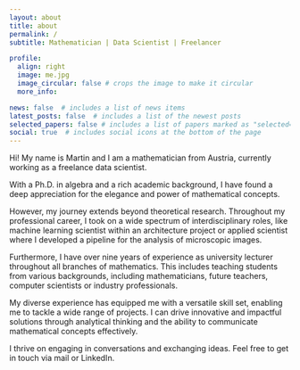 ```yaml
---
layout: about
title: about
permalink: /
subtitle: Mathematician | Data Scientist | Freelancer 

profile:
  align: right
  image: me.jpg
  image_circular: false # crops the image to make it circular
  more_info: 

news: false  # includes a list of news items
latest_posts: false  # includes a list of the newest posts
selected_papers: false # includes a list of papers marked as "selected={true}"
social: true  # includes social icons at the bottom of the page
---
```

Hi! My name is Martin and I am a mathematician from Austria, currently working as a freelance data scientist.

With a Ph.D. in algebra and a rich academic background, I have found a deep appreciation for the elegance and power of mathematical concepts. 

However, my journey extends beyond theoretical research. Throughout my professional career, I took on a wide spectrum of interdisciplinary roles, like machine learning scientist within an architecture project or applied scientist where I developed a pipeline for the analysis of microscopic images.

Furthermore, I have over nine years of experience as university lecturer throughout all branches of mathematics. This includes teaching students from various backgrounds, including mathematicians, future teachers, computer scientists or industry professionals.

My diverse experience has equipped me with a versatile skill set, enabling me to tackle a wide range of projects. I can drive innovative and impactful solutions through analytical thinking and the ability to communicate mathematical concepts effectively.

I thrive on engaging in conversations and exchanging ideas. Feel free to get in touch via mail or LinkedIn.